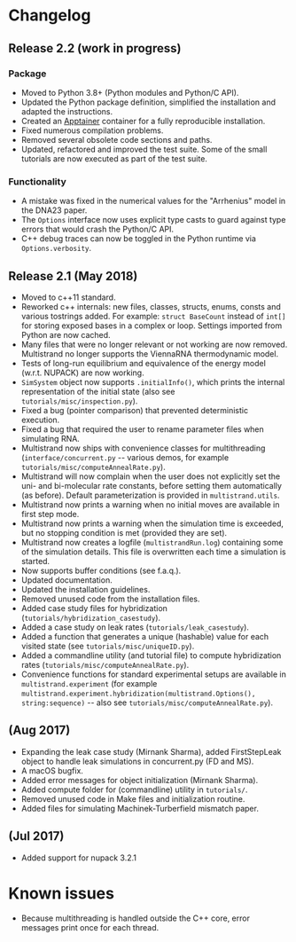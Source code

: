 
# Changelog

## Release 2.2 (work in progress)

### Package
- Moved to Python 3.8+ (Python modules and Python/C API).
- Updated the Python package definition, simplified the installation and adapted
  the instructions.
- Created an [Apptainer](https://apptainer.org/) container for a fully
  reproducible installation.
- Fixed numerous compilation problems.
- Removed several obsolete code sections and paths.
- Updated, refactored and improved the test suite. Some of the small tutorials
  are now executed as part of the test suite.

### Functionality
- A mistake was fixed in the numerical values for the "Arrhenius" model in the
  DNA23 paper.
- The `Options` interface now uses explicit type casts to guard against type
  errors that would crash the Python/C API.
- C++ debug traces can now be toggled in the Python runtime via
  `Options.verbosity`.

## Release 2.1 (May 2018)

- Moved to c++11 standard.
- Reworked c++ internals: new files, classes, structs, enums, consts and various
  tostrings added. For example: `struct BaseCount` instead of `int[]` for
  storing exposed bases in a complex or loop. Settings imported from Python are
  now cached.
- Many files that were no longer relevant or not working are now removed.
  Multistrand no longer supports the ViennaRNA thermodynamic model.
- Tests of long-run equilibrium and equivalence of the energy model (w.r.t.
  NUPACK) are now working.
- `SimSystem` object now supports `.initialInfo()`, which prints the internal
  representation of the initial state (also see `tutorials/misc/inspection.py`).
- Fixed a bug (pointer comparison) that prevented deterministic execution.
- Fixed a bug that required the user to rename parameter files when simulating
  RNA.
- Multistrand now ships with convenience classes for multithreading
  (`interface/concurrent.py` -- various demos, for example
  `tutorials/misc/computeAnnealRate.py`).
- Multistrand will now complain when the user does not explicitly set the uni-
  and bi-molecular rate constants, before setting them automatically (as
  before). Default parameterization is provided in `multistrand.utils`.
- Multistrand now prints a warning when no initial moves are available in first
  step mode.
- Multistrand now prints a warning when the simulation time is exceeded, but no
  stopping condition is met (provided they are set).
- Multistrand now creates a logfile (`multistrandRun.log`) containing some of
  the simulation details. This file is overwritten each time a simulation is
  started.
- Now supports buffer conditions (see f.a.q.).
- Updated documentation.
- Updated the installation guidelines.
- Removed unused code from the installation files.
- Added case study files for hybridization (`tutorials/hybridization_casestudy`).
- Added a case study on leak rates (`tutorials/leak_casestudy`).
- Added a function that generates a unique (hashable) value for each visited
  state (see `tutorials/misc/uniqueID.py`).
- Added a commandline utility (and tutorial file) to compute hybridization rates
  (`tutorials/misc/computeAnnealRate.py`).
- Convenience functions for standard experimental setups are available in
  `multistrand.experiment` (for example
  `multistrand.experiment.hybridization(multistrand.Options(), string:sequence)`
  -- also see `tutorials/misc/computeAnnealRate.py`).

## (Aug 2017)

- Expanding the leak case study (Mirnank Sharma), added FirstStepLeak object to
  handle leak simulations in concurrent.py (FD and MS).
- A macOS bugfix.
- Added error messages for object initialization (Mirnank Sharma).
- Added compute folder for (commandline) utility in `tutorials/`.
- Removed unused code in Make files and initialization routine.
- Added files for simulating Machinek-Turberfield mismatch paper.

## (Jul 2017)

- Added support for nupack 3.2.1


# Known issues

- Because multithreading is handled outside the C++ core, error messages print
  once for each thread.
